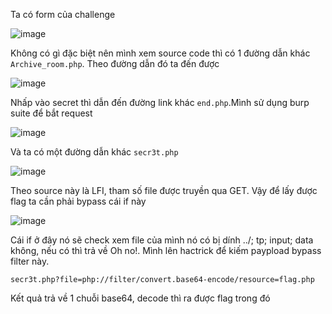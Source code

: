 Ta có form của challenge 

![image](https://github.com/Llam-a/BUUCTF/assets/115911041/83344b50-ac60-4e60-a6e9-987f29adabe3)

Không có gì đặc biệt nên mình xem source code thì có 1 đường dẫn khác `Archive_room.php`. Theo đường dẫn đó ta đến được

![image](https://github.com/Llam-a/BUUCTF/assets/115911041/0a6361b0-983d-42b4-955e-b42674ea70d4)

Nhấp vào secret thì dẫn đến đường link khác `end.php`.Mình sử dụng burp suite để bắt request

![image](https://github.com/Llam-a/BUUCTF/assets/115911041/40c65179-cbd8-4d0f-92eb-22dce3bd3e89)

Và ta có một đường dẫn khác `secr3t.php`

![image](https://github.com/Llam-a/BUUCTF/assets/115911041/17841a3c-5e64-4202-8ad6-eb56ebb38071)

Theo source này là LFI, tham số file được truyền qua GET. Vậy để lấy được flag ta cần phải bypass cái if này

![image](https://github.com/Llam-a/BUUCTF/assets/115911041/0ed118ea-18d4-469d-bc39-4c17665028f4)

Cái if ở đây nó sẽ check xem file của mình nó có bị dính ../; tp; input; data không, nếu có thì trả về Oh no!. Mình lên hactrick để kiếm paypload bypass filter này.
	
`secr3t.php?file=php://filter/convert.base64-encode/resource=flag.php`

Kết quả trả về 1 chuỗi base64, decode thì ra được flag trong đó
